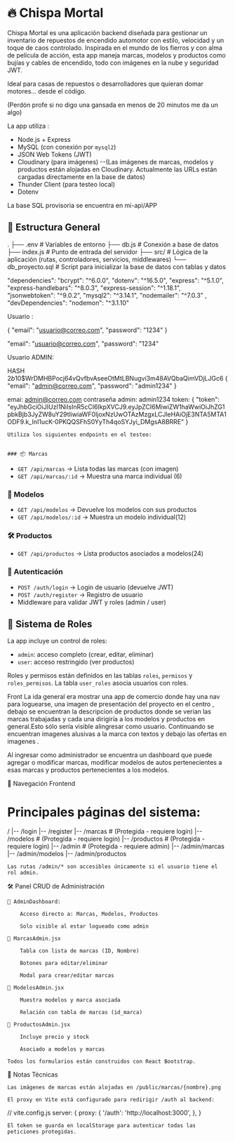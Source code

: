 # 🔥 Chispa Mortal

Chispa Mortal es una aplicación backend diseñada para gestionar un inventario de repuestos de encendido automotor con estilo, velocidad y un toque de caos controlado. Inspirada en el mundo de los fierros y con alma de película de acción, esta app maneja marcas, modelos y productos como bujías y cables de encendido, todo con imágenes en la nube y seguridad JWT.

Ideal para casas de repuestos o desarrolladores que quieran domar motores... desde el código.

(Perdón profe si no digo una gansada en menos de 20 minutos me da un algo)



La app utiliza :
- Node.js + Express
- MySQL (con conexión por `mysql2`)
- JSON Web Tokens (JWT)
- Cloudinary (para imágenes) --(Las imágenes de marcas, modelos y productos están alojadas en Cloudinary. Actualmente las URLs están cargadas directamente en la base de datos)
- Thunder Client (para testeo local)
- Dotenv

La base SQL provisoria se encuentra en mi-api/APP



## 📁 Estructura General

.
├── .env # Variables de entorno
├── db.js # Conexión a base de datos
├── index.js # Punto de entrada del servidor
├── src/ # Lógica de la aplicación (rutas, controladores, servicios, middlewares)
└── db_proyecto.sql # Script para inicializar la base de datos con tablas y datos



"dependencies": 
    "bcrypt": "^6.0.0",
    "dotenv": "^16.5.0",
    "express": "^5.1.0",
    "express-handlebars": "^8.0.3",
    "express-session": "^1.18.1",
    "jsonwebtoken": "^9.0.2",
    "mysql2": "^3.14.1",
    "nodemailer": "^7.0.3"
  ,
  "devDependencies": 
    "nodemon": "^3.1.10"



Usuario :

{
  "email": "usuario@correo.com",
  "password": "1234"
}

  "email": "usuario@correo.com",
  "password": "1234"

Usuario ADMIN:

HASH $2b$10$WrDMHBPocj64vQvfbvAseeOtMtLBNugvi3m48AVQbaQimVDjLJGc6
{
  "email": "admin@correo.com",
  "password": "admin1234"
}

emai: admin@correo.com 
contraseña admin: admin1234
token: {
  "token": "eyJhbGciOiJIUzI1NiIsInR5cCI6IkpXVCJ9.eyJpZCI6MiwiZW1haWwiOiJhZG1pbkBjb3JyZW8uY29tIiwiaWF0IjoxNzUwOTAzMzgxLCJleHAiOjE3NTA5MTA1ODF9.k_InI1ucK-0PKQQSFhS0YyTh4qoSYJyi_DMgsA8BRRE"
}





    Utiliza los siguientes endpoints en el testeo:


    ### 📦 Marcas

- `GET /api/marcas` → Lista todas las marcas (con imagen)
- `GET /api/marcas/:id` → Muestra una marca individual (6)

### 🚗 Modelos

- `GET /api/modelos` → Devuelve los modelos con sus productos
- `GET /api/modelos/:id` → Muestra un modelo individual(12)

### 🛠️ Productos

- `GET /api/productos` → Lista productos asociados a modelos(24)

### 🔐 Autenticación

- `POST /auth/login` → Login de usuario (devuelve JWT)
- `POST /auth/register` → Registro de usuario
- Middleware para validar JWT y roles (admin / user)

## 🔑 Sistema de Roles

La app incluye un control de roles:
- `admin`: acceso completo (crear, editar, eliminar)
- `user`: acceso restringido (ver productos)

Roles y permisos están definidos en las tablas `roles`, `permisos` y `roles_permisos`. La tabla `user_roles` asocia usuarios con roles.



Front
La ida general era mostrar una app de comercio donde hay una nav para loguearse, una imagen de presentación del proyecto en el centro , debajo se encuentran la descripcion de productos donde se verían las marcas trabajadas y cada una dirigiría a los modelos y productos en general.Esto sólo sería visible alingresar como usuario.
Continuando se encuentran imagenes alusivas a la marca con textos y debajo las ofertas en imagenes .

Al ingresar como administrador se encuentra un dashboard que puede agregar o modificar marcas, modificar modelos de autos pertenecientes a esas marcas y productos pertenecientes a los modelos.


🧭 Navegación Frontend

# Principales páginas del sistema:
/
|-- /login
|-- /register
|-- /marcas          # (Protegida - requiere login)
|-- /modelos         # (Protegida - requiere login)
|-- /productos       # (Protegida - requiere login)
|-- /admin           # (Protegida - requiere admin)
    |-- /admin/marcas
    |-- /admin/modelos
    |-- /admin/productos

    Las rutas /admin/* son accesibles únicamente si el usuario tiene el rol admin.

🛠️ Panel CRUD de Administración

    📁 AdminDashboard:

        Acceso directo a: Marcas, Modelos, Productos

        Solo visible al estar logueado como admin

    📄 MarcasAdmin.jsx

        Tabla con lista de marcas (ID, Nombre)

        Botones para editar/eliminar

        Modal para crear/editar marcas

    📄 ModelosAdmin.jsx

        Muestra modelos y marca asociada

        Relación con tabla de marcas (id_marca)

    📄 ProductosAdmin.jsx

        Incluye precio y stock

        Asociado a modelos y marcas

    Todos los formularios están construidos con React Bootstrap.

📌 Notas Técnicas

    Las imágenes de marcas están alojadas en /public/marcas/{nombre}.png

    El proxy en Vite está configurado para redirigir /auth al backend:

// vite.config.js
server: {
  proxy: {
    '/auth': 'http://localhost:3000',
  },
}

    El token se guarda en localStorage para autenticar todas las peticiones protegidas.

